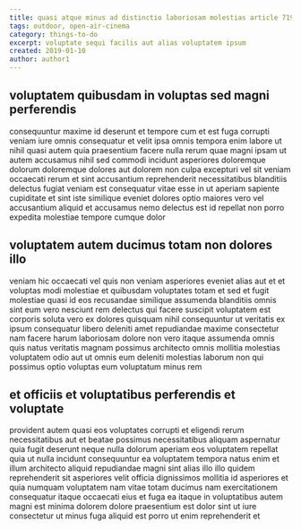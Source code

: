 ```yaml
---
title: quasi atque minus ad distinctio laboriosam molestias article 7191
tags: outdoor, open-air-cinema
category: things-to-do
excerpt: voluptate sequi facilis aut alias voluptatem ipsum
created: 2019-01-10
author: author1
---
```


## voluptatem quibusdam in voluptas sed magni perferendis

consequuntur maxime id deserunt et tempore cum et est fuga corrupti veniam iure omnis consequatur et velit ipsa omnis tempora enim labore ut nihil quasi autem quia praesentium facere nulla rerum quae magni ipsam ut autem accusamus nihil sed commodi incidunt asperiores doloremque dolorum doloremque dolores aut dolorem non culpa excepturi vel sit veniam occaecati rerum et sint accusantium reprehenderit necessitatibus blanditiis delectus fugiat veniam est consequatur vitae esse in ut aperiam sapiente cupiditate et sint iste similique eveniet dolores optio maiores vero vel accusantium aliquid et accusamus nemo delectus est id repellat non porro expedita molestiae tempore cumque dolor

## voluptatem autem ducimus totam non dolores illo

veniam hic occaecati vel quis non veniam asperiores eveniet alias aut et et voluptas modi molestiae et quibusdam voluptates totam et sed et fugit molestiae quasi id eos recusandae similique assumenda blanditiis omnis sint eum vero nesciunt rem delectus qui facere suscipit voluptatem est corporis soluta vero ex dolores quisquam nihil consequuntur ut veritatis ex ipsum consequatur libero deleniti amet repudiandae maxime consectetur nam facere harum laboriosam dolore non vero itaque assumenda omnis quis natus veritatis magnam possimus architecto omnis mollitia molestias voluptatem odio aut ut omnis eum deleniti molestias laborum non qui possimus optio voluptas eum voluptatum minus rem

## et officiis et voluptatibus perferendis et voluptate

provident autem quasi eos voluptates corrupti et eligendi rerum necessitatibus aut et beatae possimus necessitatibus aliquam aspernatur quia fugit deserunt neque nulla dolorum aperiam eos voluptatem repellat quia ut nulla incidunt consequuntur ea voluptatem tempora natus enim et illum architecto aliquid repudiandae magni sint alias illo illo quidem reprehenderit sit asperiores velit officia dignissimos mollitia id asperiores et quia numquam voluptatem nam vitae totam ducimus nam exercitationem consequatur itaque occaecati eius et fuga ea itaque in voluptatibus autem magni est minima dolorem dolore praesentium est dolor sint ut iure consectetur ut minus fuga aliquid est porro ut enim reprehenderit et
